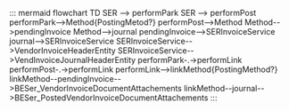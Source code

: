 ::: mermaid
flowchart TD
    SER --> performPark
    SER --> performPost
    performPark-->Method{PostingMetod?}
    performPost-->Method
    Method-->pendingInvoice
    Method-->journal
    pendingInvoice-->SERInvoiceService
    journal-->SERInvoiceService
    SERInvoiceService-->VendorInvoiceHeaderEntity
    SERInvoiceService-->VendInvoiceJournalHeaderEntity
    performPark-.->performLink
    performPost-.->performLink
    performLink-->linkMethod{PostingMethod?}
    linkMethod--pendingInvoice-->BESer_VendorInvoiceDocumentAttachements
    linkMethod--journal-->BESer_PostedVendorInvoiceDocumentAttachements
:::
